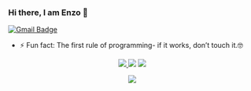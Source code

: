 <!-- 

	~> If you see this don't forget to follow me before skid <3

-->
### Hi there, I am Enzo 👋
[![Gmail Badge](https://img.shields.io/badge/-pro@enzoit.fr-c14438?style=flat-square&logo=Gmail&logoColor=white&link=mailto:pro@enzoit.fr)](mailto:pro@enzoit.fr) 

- ⚡ Fun fact: The first rule of programming- if it works, don’t touch it.🤓


<p align="center">
    <a href="[https://discord.gg/VkxcG6xFFh](https://discord.com/users/286875937977663489)" target"blank_"><img src="https://img.shields.io/badge/Discord-111111?style=for-the-badge&logo=discord&logoColor=white" target="_blank">  </a> 
    <a href="https://open.spotify.com/user/jr5fl4xb12hipy8tny9oohiyw?si=a1c3e1c8f87d4baf" target"blank_"><img src="https://img.shields.io/badge/Spotify%20-111111.svg?&style=for-the-badge&logo=spotify&logoColor=white"></a>
    <a href="https://github.com/enzoo27" target"blank_"><img src="https://img.shields.io/badge/GitHub%20-111111.svg?&style=for-the-badge&logo=github&logoColor=white"></a>
</p>


  <div align="center">
  <a href="https://discord.com/users/286875937977663489" target="_blank">
  <img src="https://lanyard-profile-readme.vercel.app/api/286875937977663489?bg=111111"> 
  </a>
  </a> 
  </a> 
  </div>
